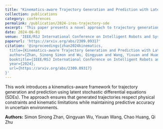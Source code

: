 ```yaml
---
title: "Kinematics-aware Trajectory Generation and Prediction with Latent SDE"
collection: publications
category: conferences
permalink: /publication/2024-iros-trajectory-sde
excerpt: 'This paper presents a novel approach to trajectory generation and prediction that incorporates kinematic constraints through latent stochastic differential equations, enabling more realistic and physically-consistent motion planning.'
date: 2024-06-01
venue: 'IEEE/RSJ International Conference on Intelligent Robots and Systems (IROS)'
paperurl: 'https://arxiv.org/abs/2309.09317'
citation: '@inproceedings{zhan2024kinematics,
  title={Kinematics-aware Trajectory Generation and Prediction with Latent SDE},
  author={Zhan, Sinong Simon and Wu, Qingyuan and Wang, Yixuan and Huang, Chao and Zhu, Qi},
  booktitle={IEEE/RSJ International Conference on Intelligent Robots and Systems (IROS)},
  year={2024},
  url={https://arxiv.org/abs/2309.09317}
}'
---
```


This work introduces a kinematics-aware framework for trajectory generation and prediction using latent stochastic differential equations (SDEs). The approach ensures that generated trajectories respect physical constraints and kinematic limitations while maintaining predictive accuracy in uncertain environments.



**Authors:** Simon Sinong Zhan, Qingyuan Wu, Yixuan Wang, Chao Huang, Qi Zhu